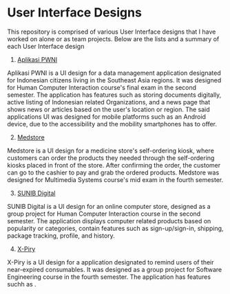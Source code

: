 # User Interface Designs

This repository is comprised of various User Interface designs that I have worked on alone or as team projects. Below are the lists and a summary of each User Interface design

1. [Aplikasi PWNI](https://github.com/rhe-naldy/user-interface-designs/blob/main/Aplikasi%20PWNI.md)

Aplikasi PWNI is a UI design for a data management application designated for Indonesian citizens living in the Southeast Asia regions. It was designed for Human Computer Interaction course's final exam in the second semester. The application has features such as storing documents digitally, active listing of Indonesian related Organizations, and a news page that shows news or articles based on the user's location or region. The said applications UI was designed for mobile platforms such as an Android device, due to the accessibility and the mobility smartphones has to offer.

2. [Medstore](https://github.com/rhe-naldy/user-interface-designs/blob/main/Medstore.md)

Medstore is a UI design for a medicine store's self-ordering kiosk, where customers can order the products they needed through the self-ordering kiosks placed in front of the store. After confirming the order, the customer can go to the cashier to pay and grab the ordered products. Medstore was designed for Multimedia Systems course's mid exam in the fourth semester.

3. [SUNIB Digital](https://github.com/rhe-naldy/user-interface-designs/blob/main/SUNIB%20Digital.md)

SUNIB Digital is a UI design for an online computer store, designed as a group project for Human Computer Interaction course in the second semester. The application displays computer related products based on popularity or categories, contain features such as sign-up/sign-in, shipping, package tracking, profile, and history.

4. [X-Piry](https://github.com/rhe-naldy/user-interface-designs/blob/main/X-Piry.md)

X-Piry is a UI design for a application designated to remind users of their near-expired consumables. It was designed as a group project for Software Engineering course in the fourth semester. The application has features suchh as .
